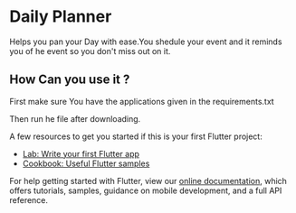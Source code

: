 # Daily Planner

Helps you pan your Day with ease.You shedule your event and it reminds you of he event so you don't miss out on it.

## How Can you use it ?

First make sure You have the applications given in the requirements.txt

Then run he file after downloading.




A few resources to get you started if this is your first Flutter project:

- [Lab: Write your first Flutter app](https://flutter.dev/docs/get-started/codelab)
- [Cookbook: Useful Flutter samples](https://flutter.dev/docs/cookbook)

For help getting started with Flutter, view our
[online documentation](https://flutter.dev/docs), which offers tutorials,
samples, guidance on mobile development, and a full API reference.
